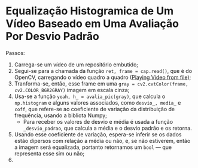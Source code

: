 # Equalização Histogramica de Um Vídeo Baseado em Uma Avaliação Por Desvio Padrão

Passos:
1. Carrega-se um vídeo de um repositório embutido;
2. Segui-se para a chamada da função `ret, frame = cap.read()`, que é do OpenCV, carregando o vídeo quadro a quadro ([Playing Video from file](https://docs.opencv.org/4.x/dd/d43/tutorial_py_video_display.html));
3. Tranforma-se, então, esse frame em uma `gray = cv2.cvtColor(frame, cv2.COLOR_BGR2GRAY)` imagem em escala cinza;
4. Usa-se a função `yeah, h_ = avalia_pic(gray)`, que calcula o `np.histogram` e alguns valores associados, como `desvio_, media_` e `coff`, que refere-se ao coeficiente de variação da distribuição de frequência, usando a bibliota Numpy;
   - Para receber os valores de desvio e média é usada a função `_desvio_padrao`, que calcula a média e o desvio padrão e os retorna.
5. Usando esse coeficiente de variação, espera-se inferir se os dados estão dipersos com relação a média ou não, e, se não estiverem, então a imagem será equalizada, portanto retornamos um `bool` — que representa esse sim ou não;
6. 